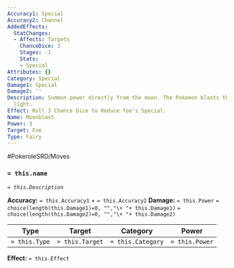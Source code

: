 ```yaml
---
Accuracy1: Special
Accuracy2: Channel
AddedEffects:
  StatChanges:
  - Affects: Targets
    ChanceDice: 3
    Stages: -1
    Stats:
    - Special
Attributes: {}
Category: Special
Damage1: Special
Damage2: ''
Description: Summon power directly from the moon. The Pokemon blasts the foe with
  light.
Effect: Roll 3 Chance Dice to Reduce foe's Special.
Name: Moonblast
Power: 3
Target: Foe
Type: Fairy
---
```


#PokeroleSRD/Moves

### `= this.name`
*`= this.Description`*

**Accuracy:** `= this.Accuracy1` + `= this.Accuracy2`
**Damage:** `= this.Power` `= choice(length(this.Damage1)=0, "","\+ "+ this.Damage1)` `= choice(length(this.Damage2)=0, "","\+ "+ this.Damage2)`

| Type          | Target          | Category          | Power          |
| ------------- | --------------- | ----------------  | -------------- |
| `= this.Type` | `= this.Target` | `= this.Category` | `= this.Power` | 

**Effect:** `= this.Effect`